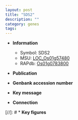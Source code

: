 ```yaml
---
layout: post
title: "SDS2"
description: ""
category: genes
tags: 
---
```


* **Information**  
    + Symbol: SDS2  
    + MSU: [LOC_Os01g57480](http://rice.uga.edu/cgi-bin/ORF_infopage.cgi?orf=LOC_Os01g57480)  
    + RAPdb: [Os01g0783800](http://rapdb.dna.affrc.go.jp/viewer/gbrowse_details/irgsp1?name=Os01g0783800)  

* **Publication**  

* **Genbank accession number**  

* **Key message**  

* **Connection**  

[//]: # * **Key figures**  


